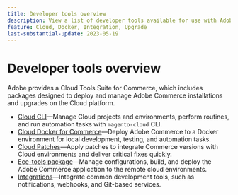 ```yaml
---
title: Developer tools overview
description: View a list of developer tools available for use with Adobe Commerce on cloud infrastructure.
feature: Cloud, Docker, Integration, Upgrade
last-substantial-update: 2023-05-19
---
```


# Developer tools overview

Adobe provides a Cloud Tools Suite for Commerce, which includes packages designed to deploy and manage Adobe Commerce installations and upgrades on the Cloud platform.

- [Cloud CLI](cloud-cli-overview.md)—Manage Cloud projects and environments, perform routines, and run automation tasks with `magento-cloud` CLI.
- [Cloud Docker for Commerce](cloud-docker.md)—Deploy Adobe Commerce to a Docker environment for local development, testing, and automation tasks.
- [Cloud Patches](../development/apply-patches.md)—Apply patches to integrate Commerce versions with Cloud environments and deliver critical fixes quickly.
- [Ece-tools package](package-overview.md)—Manage configurations, build, and deploy the Adobe Commerce application to the remote cloud environments.
- [Integrations](../integrations/overview.md)—Integrate common development tools, such as notifications, webhooks, and Git-based services.
